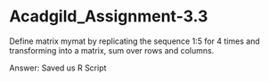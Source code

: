 # Acadgild_Assignment-3.3
Define matrix mymat by replicating the sequence 1:5 for 4 times and
transforming into a matrix, sum over rows and columns.

Answer: Saved us R Script
